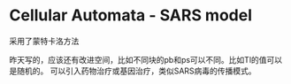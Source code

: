 # Cellular Automata - SARS model
采用了蒙特卡洛方法


昨天写的，应该还有改进空间，比如不同块的pb和ps可以不同。比如Tl的值可以是随机的。
可以引入药物治疗或基因治疗，类似SARS病毒的传播模式。
